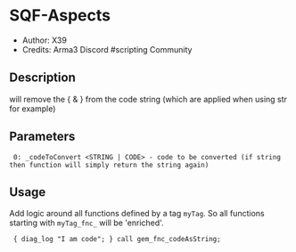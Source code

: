 # SQF-Aspects
* Author: X39
* Credits: Arma3 Discord #scripting Community
## Description
will remove the { & } from the code string (which are applied when using str for example)
## Parameters
```
 0: _codeToConvert <STRING | CODE> - code to be converted (if string then function will simply return the string again)
```
## Usage
Add logic around all functions defined by a tag `myTag`. So all functions starting with
`myTag_fnc_` will be 'enriched'.
```arma.sqf
 { diag_log "I am code"; } call gem_fnc_codeAsString;
```
